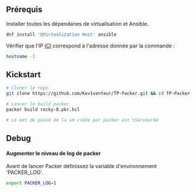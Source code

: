 ## Prérequis
Installer toutes les dépendanes de virtualisation et Ansible.
```bash
dnf install '@Virtualization Host' ansible
```
Vérifier que l'IP [ICI](rocky-8.pkr.hcl#L22) correspond à l'adresse donnée par la commande :
```bash
hostname -I
```

## Kickstart

```BASH
# Cloner le repo
git clone https://github.com/Kev1venteur/TP-Packer.git && cd TP-Packer

# Lancer le build packer 
packer build rocky-8.pkr.hcl

# Le mot de passe de la vm créée par packer est %Serveur44
``` 

## Debug

#### Augmenter le niveau de log de packer

Avant de lancer Packer définissez la variable d'environnement 'PACKER_LOG'.

```bash
export PACKER_LOG=1
```
